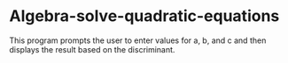 # Algebra-solve-quadratic-equations
This program prompts the user to enter values for a, b, and c and then displays the result based on the discriminant.

